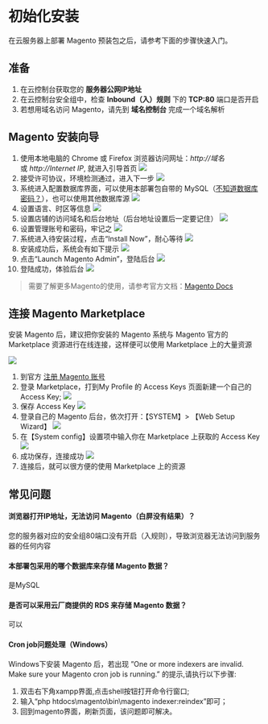 # 初始化安装

在云服务器上部署 Magento 预装包之后，请参考下面的步骤快速入门。

## 准备

1. 在云控制台获取您的 **服务器公网IP地址** 
2. 在云控制台安全组中，检查 **Inbound（入）规则** 下的 **TCP:80** 端口是否开启
3. 若想用域名访问 Magento，请先到 **域名控制台** 完成一个域名解析

## Magento 安装向导

1. 使用本地电脑的 Chrome 或 Firefox 浏览器访问网址：*http://域名* 或 *http://Internet IP*, 就进入引导首页
    ![](http://libs.websoft9.com/Websoft9/DocsPicture/zh/magento/magento-agree-websoft9.png)
2. 接受许可协议，环境检测通过，进入下一步
    ![](http://libs.websoft9.com/Websoft9/DocsPicture/zh/magento/magento-check-websoft9.png)
3. 系统进入配置数据库界面，可以使用本部署包自带的 MySQL（[不知道数据库密码？](/zh/stack-accounts.html#mysql)），也可以使用其他数据库源
    ![](http://libs.websoft9.com/Websoft9/DocsPicture/zh/magento/magento-db-websoft9.png)
4. 设置语言、时区等信息
    ![](http://libs.websoft9.com/Websoft9/DocsPicture/zh/magento/magento-setlanguage-websoft9.png)
5. 设置店铺的访问域名和后台地址（后台地址设置后一定要记住）
    ![](http://libs.websoft9.com/Websoft9/DocsPicture/zh/magento/magento-setbackend-websoft9.png)
6. 设置管理账号和密码，牢记之
    ![](http://libs.websoft9.com/Websoft9/DocsPicture/zh/magento/magento-setadmin-websoft9.png)
7. 系统进入待安装过程，点击“Install Now”，耐心等待
    ![](http://libs.websoft9.com/Websoft9/DocsPicture/zh/magento/magento-startinstall-websoft9.png)
8. 安装成功后，系统会有如下提示
    ![](http://libs.websoft9.com/Websoft9/DocsPicture/zh/magento/magento-ss-websoft9.png)
9. 点击“Launch Magento Admin”，登陆后台
    ![](http://libs.websoft9.com/Websoft9/DocsPicture/zh/magento/magento-login-websoft9.png)
10. 登陆成功，体验后台
    ![](http://libs.websoft9.com/Websoft9/DocsPicture/zh/magento/magento-backend-websoft9.png)

> 需要了解更多Magento的使用，请参考官方文档：[Magento Docs](https://magento.com/resources/technical)

## 连接 Magento Marketplace

安装 Magento 后，建议把你安装的 Magento 系统与 Magento 官方的 Marketplace 资源进行在线连接，这样便可以使用 Marketplace 上的大量资源

![](http://libs.websoft9.com/Websoft9/DocsPicture/zh/magento/magento-setuptools-websoft9.png)  

1. 到官方 [注册 Magento 账号](https://account.magento.com/applications/customer/login)
2. 登录 Marketplace，打到My Profile 的 Access Keys 页面新建一个自己的 Access Key; 
   ![](http://libs.websoft9.com/Websoft9/DocsPicture/zh/magento/magento-smtp-1-websoft9.png)  
3. 保存 Access Key
   ![](http://libs.websoft9.com/Websoft9/DocsPicture/zh/magento/magento-savemykey-websoft9.png)  
4. 登录自己的 Magento 后台，依次打开：【SYSTEM】> 【Web Setup Wizard】
   ![](http://libs.websoft9.com/Websoft9/DocsPicture/zh/magento/magento-websetupwz-websoft9.png) 
5. 在【System config】设置项中输入你在 Marketplace 上获取的 Access Key
   ![](http://libs.websoft9.com/Websoft9/DocsPicture/zh/magento/magento-setmkkey-websoft9.png) 
6. 成功保存，连接成功
   ![](http://libs.websoft9.com/Websoft9/DocsPicture/zh/magento/magento-setmkkeyss-websoft9.png) 
7. 连接后，就可以很方便的使用 Marketplace 上的资源


## 常见问题

#### 浏览器打开IP地址，无法访问 Magento（白屏没有结果）？

您的服务器对应的安全组80端口没有开启（入规则），导致浏览器无法访问到服务器的任何内容

#### 本部署包采用的哪个数据库来存储 Magento 数据？

是MySQL

#### 是否可以采用云厂商提供的 RDS 来存储 Magento 数据？

可以

#### Cron job问题处理（Windows）

Windows下安装 Magento 后，若出现 ”One or more indexers are invalid. Make sure your Magento cron job is running.” 的提示,请执行以下步骤:

1. 双击右下角xampp界面,点击shell按钮打开命令行窗口;
2. 输入“php htdocs\magento\bin\magento indexer:reindex”即可；
3. 回到magento界面，刷新页面，该问题即可解决。